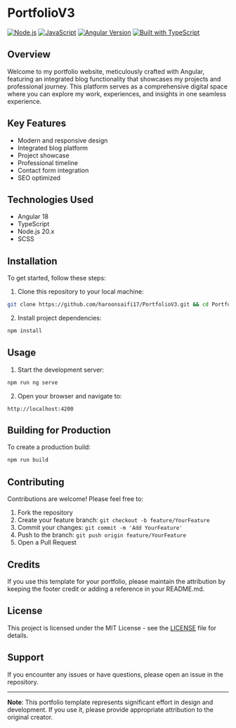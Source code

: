 # PortfolioV3

[![Node.js](https://img.shields.io/badge/Node.js-20.x-green.svg)](https://nodejs.org/)
[![JavaScript](https://img.shields.io/badge/JavaScript-F7DF1E.svg)](https://developer.mozilla.org/en-US/docs/Web/JavaScript)
[![Angular Version](https://img.shields.io/badge/Angular-v18-red)](https://angular.io/)
[![Built with TypeScript](https://img.shields.io/badge/Built_with-TypeScript-blue?style=flat&logo=typescript&logoColor=white)](https://www.typescriptlang.org/)

## Overview

Welcome to my portfolio website, meticulously crafted with Angular, featuring an integrated blog functionality that showcases my projects and professional journey. This platform serves as a comprehensive digital space where you can explore my work, experiences, and insights in one seamless experience.

## Key Features

- Modern and responsive design
- Integrated blog platform
- Project showcase
- Professional timeline
- Contact form integration
- SEO optimized

## Technologies Used

- Angular 18
- TypeScript
- Node.js 20.x
- SCSS

## Installation

To get started, follow these steps:

1. Clone this repository to your local machine:
```bash
git clone https://github.com/haroonsaifi17/PortfolioV3.git && cd PortfolioV3
```

2. Install project dependencies:
```bash
npm install
```

## Usage

1. Start the development server:
```bash
npm run ng serve
```

2. Open your browser and navigate to:
```
http://localhost:4200
```

## Building for Production

To create a production build:
```bash
npm run build
```

## Contributing

Contributions are welcome! Please feel free to:
1. Fork the repository
2. Create your feature branch: `git checkout -b feature/YourFeature`
3. Commit your changes: `git commit -m 'Add YourFeature'`
4. Push to the branch: `git push origin feature/YourFeature`
5. Open a Pull Request

## Credits

If you use this template for your portfolio, please maintain the attribution by keeping the footer credit or adding a reference in your README.md.

## License

This project is licensed under the MIT License - see the [LICENSE](LICENSE) file for details.

## Support

If you encounter any issues or have questions, please open an issue in the repository.

---
**Note**: This portfolio template represents significant effort in design and development. If you use it, please provide appropriate attribution to the original creator.
